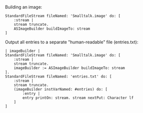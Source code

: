Building an image:

	StandardFileStream fileNamed: 'Smalltalk.image' do: [
		:stream |
		stream truncate.
		ASImageBuilder buildImageTo: stream
	]

Output all entries to a separate "human-readable" file (entries.txt):

	| imageBuilder |
	StandardFileStream fileNamed: 'Smalltalk.image' do: [
		:stream |
		stream truncate.
		imageBuilder := ASImageBuilder buildImageTo: stream
	].
	StandardFileStream fileNamed: 'entries.txt' do: [
		:stream |
		stream truncate.
		(imageBuilder instVarNamed: #entries) do: [
			:entry |
			entry printOn: stream. stream nextPut: Character lf
		]
	]
